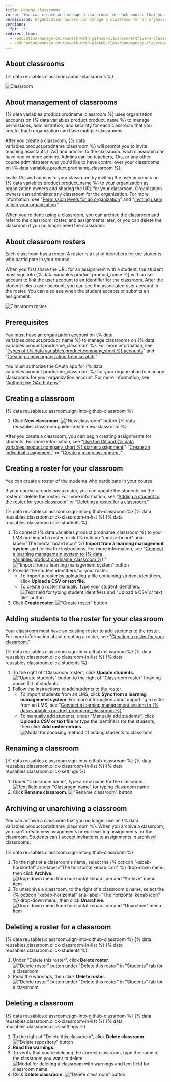 ```yaml
---
title: Manage classrooms
intro: 'You can create and manage a classroom for each course that you teach using {% data variables.product.prodname_classroom %}.'
permissions: Organization owners can manage a classroom for an organization.
versions:
  fpt: '*'
redirect_from:
  - /education/manage-coursework-with-github-classroom/archive-a-classroom
  - /education/manage-coursework-with-github-classroom/manage-classrooms
---
```


## About classrooms

{% data reusables.classroom.about-classrooms %}

![Classroom](/assets/images/help/classroom/classroom-hero.png)

## About management of classrooms

{% data variables.product.prodname_classroom %} uses organization accounts on {% data variables.product.product_name %} to manage permissions, administration, and security for each classroom that you create. Each organization can have multiple classrooms.

After you create a classroom, {% data variables.product.prodname_classroom %} will prompt you to invite teaching assistants (TAs) and admins to the classroom. Each classroom can have one or more admins. Admins can be teachers, TAs, or any other course administrator who you'd like to have control over your classrooms on {% data variables.product.prodname_classroom %}.

Invite TAs and admins to your classroom by inviting the user accounts on {% data variables.product.product_name %} to your organization as organization owners and sharing the URL for your classroom. Organization owners can administer any classroom for the organization. For more information, see "[Permission levels for an organization](/organizations/managing-peoples-access-to-your-organization-with-roles/permission-levels-for-an-organization)" and "[Inviting users to join your organization](/organizations/managing-membership-in-your-organization/inviting-users-to-join-your-organization)."

When you're done using a classroom, you can archive the classroom and refer to the classroom, roster, and assignments later, or you can delete the classroom if you no longer need the classroom.

## About classroom rosters

Each classroom has a roster. A roster is a list of identifiers for the students who participate in your course.

When you first share the URL for an assignment with a student, the student must sign into {% data variables.product.product_name %} with a user account to link the user account to an identifier for the classroom. After the student links a user account, you can see the associated user account in the roster. You can also see when the student accepts or submits an assignment.

![Classroom roster](/assets/images/help/classroom/roster-hero.png)

## Prerequisites

You must have an organization account on {% data variables.product.product_name %} to manage classrooms on {% data variables.product.prodname_classroom %}. For more information, see "[Types of {% data variables.product.company_short %} accounts](/github/getting-started-with-github/types-of-github-accounts#organization-accounts)" and "[Creating a new organization from scratch](/organizations/collaborating-with-groups-in-organizations/creating-a-new-organization-from-scratch)."

You must authorize the OAuth app for {% data variables.product.prodname_classroom %} for your organization to manage classrooms for your organization account. For more information, see "[Authorizing OAuth Apps](/github/authenticating-to-github/authorizing-oauth-apps)."

## Creating a classroom

{% data reusables.classroom.sign-into-github-classroom %}
1. Click **New classroom**.
  !["New classroom" button](/assets/images/help/classroom/click-new-classroom-button.png)
{% data reusables.classroom.guide-create-new-classroom %}

After you create a classroom, you can begin creating assignments for students. For more information, see "[Use the Git and {% data variables.product.company_short %} starter assignment](/education/manage-coursework-with-github-classroom/use-the-git-and-github-starter-assignment)," "[Create an individual assignment](/education/manage-coursework-with-github-classroom/create-an-individual-assignment)," or "[Create a group assignment](/education/manage-coursework-with-github-classroom/create-a-group-assignment)."

## Creating a roster for your classroom

You can create a roster of the students who participate in your course.

If your course already has a roster, you can update the students on the roster or delete the roster. For more information, see "[Adding a student to the roster for your classroom](#adding-students-to-the-roster-for-your-classroom)" or "[Deleting a roster for a classroom](#deleting-a-roster-for-a-classroom)."

{% data reusables.classroom.sign-into-github-classroom %}
{% data reusables.classroom.click-classroom-in-list %}
{% data reusables.classroom.click-students %}
1. To connect {% data variables.product.prodname_classroom %} to your LMS and import a roster, click {% octicon "mortar-board" aria-label="The mortar board icon" %} **Import from a learning management system** and follow the instructions. For more information, see "[Connect a learning management system to {% data variables.product.prodname_classroom %}](/education/manage-coursework-with-github-classroom/connect-a-learning-management-system-to-github-classroom)."
    !["Import from a learning management system" button](/assets/images/help/classroom/click-import-from-a-learning-management-system-button.png)
1. Provide the student identifiers for your roster.
     - To import a roster by uploading a file containing student identifiers, click **Upload a CSV or text file**.
     - To create a roster manually, type your student identifiers.
       ![Text field for typing student identifiers and "Upload a CSV or text file" button](/assets/images/help/classroom/type-or-upload-student-identifiers.png)
1. Click **Create roster**.
  !["Create roster" button](/assets/images/help/classroom/click-create-roster-button.png)

## Adding students to the roster for your classroom

Your classroom must have an existing roster to add students to the roster. For more information about creating a roster, see "[Creating a roster for your classroom](#creating-a-roster-for-your-classroom)."

{% data reusables.classroom.sign-into-github-classroom %}
{% data reusables.classroom.click-classroom-in-list %}
{% data reusables.classroom.click-students %}
1. To the right of "Classroom roster", click **Update students**.
  !["Update students" button to the right of "Classroom roster" heading above list of students](/assets/images/help/classroom/click-update-students-button.png)
1. Follow the instructions to add students to the roster.
    - To import students from an LMS, click **Sync from a learning management system**. For more information about importing a roster from an LMS, see "[Connect a learning management system to {% data variables.product.prodname_classroom %}](/education/manage-coursework-with-github-classroom/connect-a-learning-management-system-to-github-classroom)."
    - To manually add students, under "Manually add students", click **Upload a CSV or text file** or type the identifiers for the students, then click **Add roster entries**.
      ![Modal for choosing method of adding students to classroom](/assets/images/help/classroom/classroom-add-students-to-your-roster.png)

## Renaming a classroom

{% data reusables.classroom.sign-into-github-classroom %}
{% data reusables.classroom.click-classroom-in-list %}
{% data reusables.classroom.click-settings %}
1. Under "Classroom name", type a new name for the classroom.
  ![Text field under "Classroom name" for typing classroom name](/assets/images/help/classroom/settings-type-classroom-name.png)
1. Click **Rename classroom**.
  !["Rename classroom" button](/assets/images/help/classroom/settings-click-rename-classroom-button.png)

## Archiving or unarchiving a classroom

You can archive a classroom that you no longer use on {% data variables.product.prodname_classroom %}. When you archive a classroom, you can't create new assignments or edit existing assignments for the classroom. Students can't accept invitations to assignments in archived classrooms.

{% data reusables.classroom.sign-into-github-classroom %}
1. To the right of a classroom's name, select the {% octicon "kebab-horizontal" aria-label="The horizontal kebab icon" %} drop-down menu, then click **Archive**.
  ![Drop-down menu from horizontal kebab icon and "Archive" menu item](/assets/images/help/classroom/use-drop-down-then-click-archive.png)
1. To unarchive a classroom, to the right of a classroom's name, select the {% octicon "kebab-horizontal" aria-label="The horizontal kebab icon" %} drop-down menu, then click **Unarchive**.
  ![Drop-down menu from horizontal kebab icon and "Unarchive" menu item](/assets/images/help/classroom/use-drop-down-then-click-unarchive.png)

## Deleting a roster for a classroom

{% data reusables.classroom.sign-into-github-classroom %}
{% data reusables.classroom.click-classroom-in-list %}
{% data reusables.classroom.click-students %}
1. Under "Delete this roster", click **Delete roster**.
  !["Delete roster" button under "Delete this roster" in "Students" tab for a classroom](/assets/images/help/classroom/students-click-delete-roster-button.png)
1. Read the warnings, then click **Delete roster**.
  !["Delete roster" button under "Delete this roster" in "Students" tab for a classroom](/assets/images/help/classroom/students-click-delete-roster-button-in-modal.png)

## Deleting a classroom

{% data reusables.classroom.sign-into-github-classroom %}
{% data reusables.classroom.click-classroom-in-list %}
{% data reusables.classroom.click-settings %}
1. To the right of "Delete this classroom", click **Delete classroom**.
  !["Delete repository" button](/assets/images/help/classroom/click-delete-classroom-button.png)
1. **Read the warnings**.
1. To verify that you're deleting the correct classroom, type the name of the classroom you want to delete.
  ![Modal for deleting a classroom with warnings and text field for classroom name](/assets/images/help/classroom/delete-classroom-modal-with-warning.png)
1. Click **Delete classroom**.
  !["Delete classroom" button](/assets/images/help/classroom/delete-classroom-click-delete-classroom-button.png)
